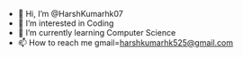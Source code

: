 - 👋 Hi, I’m @HarshKumarhk07
- 👀 I’m interested in Coding
- 🌱 I’m currently learning Computer Science
- 📫 How to reach me gmail=harshkumarhk525@gmail.com

<!---
HarshKumarhk07/HarshKumarhk07 is a ✨ special ✨ repository because its `README.md` (this file) appears on your GitHub profile.
You can click the Preview link to take a look at your changes.
--->
